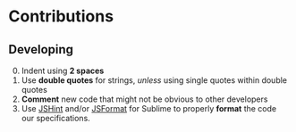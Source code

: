 # Contributions

## Developing

0. Indent using **2 spaces**
0. Use **double quotes** for strings, *unless* using single quotes within double quotes
0. **Comment** new code that might not be obvious to other developers
0. Use [JSHint](http://jshint.com/install/) and/or [JSFormat](https://github.com/jdc0589/JsFormat) for Sublime to properly **format** the code our specifications.